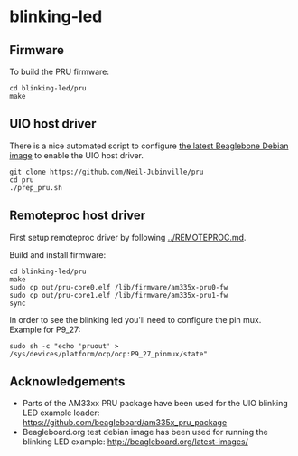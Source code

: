 # blinking-led

## Firmware
To build the PRU firmware:

	cd blinking-led/pru
	make

## UIO host driver

There is a nice automated script to configure [the latest Beaglebone Debian image](https://debian.beagleboard.org/images/bone-debian-8.4-lxqt-4gb-armhf-2016-05-13-4gb.img.xz) to enable the UIO host driver.

	git clone https://github.com/Neil-Jubinville/pru
	cd pru
	./prep_pru.sh

## Remoteproc host driver

First setup remoteproc driver by following [../REMOTEPROC.md](../REMOTEPROC.md).

Build and install firmware:

	cd blinking-led/pru
	make
	sudo cp out/pru-core0.elf /lib/firmware/am335x-pru0-fw
	sudo cp out/pru-core1.elf /lib/firmware/am335x-pru1-fw
	sync

In order to see the blinking led you'll need to configure the pin mux. Example for P9_27:

	sudo sh -c "echo 'pruout' > /sys/devices/platform/ocp/ocp:P9_27_pinmux/state"


## Acknowledgements
 * Parts of the AM33xx PRU package have been used for the UIO blinking LED example loader: https://github.com/beagleboard/am335x_pru_package
 * Beagleboard.org test debian image has been used for running the blinking LED example: http://beagleboard.org/latest-images/

